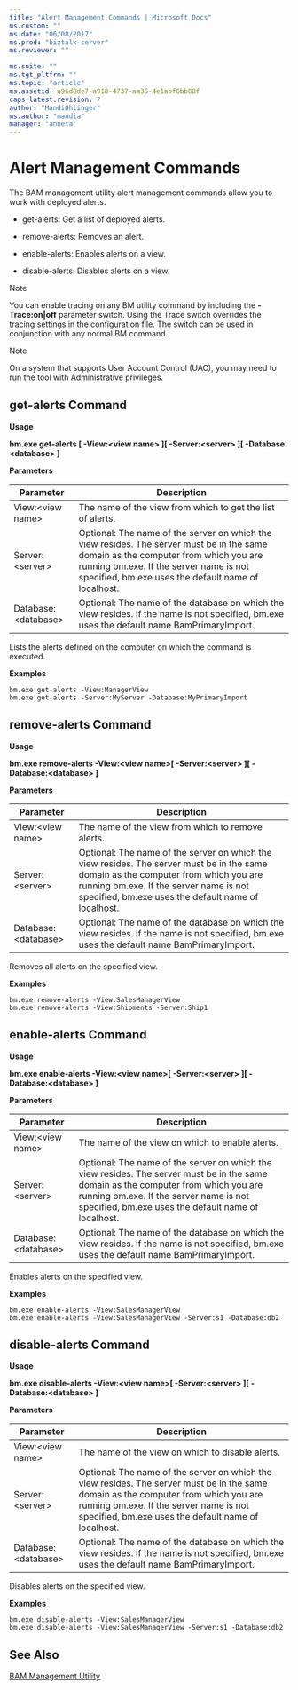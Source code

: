 ```yaml
---
title: "Alert Management Commands | Microsoft Docs"
ms.custom: ""
ms.date: "06/08/2017"
ms.prod: "biztalk-server"
ms.reviewer: ""

ms.suite: ""
ms.tgt_pltfrm: ""
ms.topic: "article"
ms.assetid: a96d8de7-a918-4737-aa35-4e1abf6bb08f
caps.latest.revision: 7
author: "MandiOhlinger"
ms.author: "mandia"
manager: "anneta"
---
```

# Alert Management Commands
The BAM management utility alert management commands allow you to work with deployed alerts.  
  
-   get-alerts: Get a list of deployed alerts.  
  
-   remove-alerts: Removes an alert.  
  
-   enable-alerts: Enables alerts on a view.  
  
-   disable-alerts: Disables alerts on a view.  
  
> [!NOTE]
>  You can enable tracing on any BM utility command by including the **-Trace:on&#124;off** parameter switch. Using the Trace switch overrides the tracing settings in the configuration file. The switch can be used in conjunction with any normal BM command.  
  
> [!NOTE]
>  On a system that supports User Account Control (UAC), you may need to run the tool with Administrative privileges.  
  
## get-alerts Command  
 **Usage**  
  
 **bm.exe get-alerts [ -View:\<view name\> ][ -Server:\<server\> ][ -Database:\<database\> ]**  
  
 **Parameters**  
  
|Parameter|Description|  
|---------------|-----------------|  
|View:\<view name\>|The name of the view from which to get the list of alerts.|  
|Server:\<server\>|Optional: The name of the server on which the view resides. The server must be in the same domain as the computer from which you are running bm.exe. If the server name is not specified, bm.exe uses the default name of localhost.|  
|Database:\<database\>|Optional: The name of the database on which the view resides. If the name is not specified, bm.exe uses the default name BamPrimaryImport.|  
  
 Lists the alerts defined on the computer on which the command is executed.  
  
 **Examples**  
  
```  
bm.exe get-alerts -View:ManagerView  
bm.exe get-alerts -Server:MyServer -Database:MyPrimaryImport  
```  
  
## remove-alerts Command  
 **Usage**  
  
 **bm.exe remove-alerts -View:\<view name\>[ -Server:\<server\> ][ -Database:\<database\> ]**  
  
 **Parameters**  
  
|Parameter|Description|  
|---------------|-----------------|  
|View:\<view name\>|The name of the view from which to remove alerts.|  
|Server:\<server\>|Optional: The name of the server on which the view resides. The server must be in the same domain as the computer from which you are running bm.exe. If the server name is not specified, bm.exe uses the default name of localhost.|  
|Database:\<database\>|Optional: The name of the database on which the view resides. If the name is not specified, bm.exe uses the default name BamPrimaryImport.|  
  
 Removes all alerts on the specified view.  
  
 **Examples**  
  
```  
bm.exe remove-alerts -View:SalesManagerView  
bm.exe remove-alerts -View:Shipments -Server:Ship1  
```  
  
## enable-alerts Command  
 **Usage**  
  
 **bm.exe enable-alerts -View:\<view name\>[ -Server:\<server\> ][ -Database:\<database\> ]**  
  
 **Parameters**  
  
|Parameter|Description|  
|---------------|-----------------|  
|View:\<view name\>|The name of the view on which to enable alerts.|  
|Server:\<server\>|Optional: The name of the server on which the view resides. The server must be in the same domain as the computer from which you are running bm.exe. If the server name is not specified, bm.exe uses the default name of localhost.|  
|Database:\<database\>|Optional: The name of the database on which the view resides. If the name is not specified, bm.exe uses the default name BamPrimaryImport.|  
  
 Enables alerts on the specified view.  
  
 **Examples**  
  
```  
bm.exe enable-alerts -View:SalesManagerView  
bm.exe enable-alerts -View:SalesManagerView -Server:s1 -Database:db2  
```  
  
## disable-alerts Command  
 **Usage**  
  
 **bm.exe disable-alerts -View:\<view name\>[ -Server:\<server\> ][ -Database:\<database\> ]**  
  
 **Parameters**  
  
|Parameter|Description|  
|---------------|-----------------|  
|View:\<view name\>|The name of the view on which to disable alerts.|  
|Server:\<server\>|Optional: The name of the server on which the view resides. The server must be in the same domain as the computer from which you are running bm.exe. If the server name is not specified, bm.exe uses the default name of localhost.|  
|Database:\<database\>|Optional: The name of the database on which the view resides. If the name is not specified, bm.exe uses the default name BamPrimaryImport.|  
  
 Disables alerts on the specified view.  
  
 **Examples**  
  
```  
bm.exe disable-alerts -View:SalesManagerView  
bm.exe disable-alerts -View:SalesManagerView -Server:s1 -Database:db2  
```  
  
## See Also  
 [BAM Management Utility](../core/bam-management-utility.md)